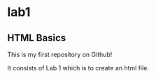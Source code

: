 # lab1
## HTML Basics
This is my first repository on Github!

It consists of Lab 1 which is to create an html file.

[My website on Pages]:(https://cmena99.github.io/lab1/)
